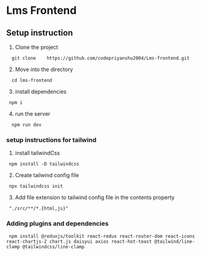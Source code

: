 
# Lms Frontend

## Setup instruction

1. Clone the project

```
  git clone    https://github.com/codepriyanshu2004/Lms-frontend.git
```

2. Move into the directory

```
  cd lms-frontend
```

3. install dependencies
```
 npm i

```

4. run the server

```
  npm run dev
```

### setup instructions for tailwind

1. install tailwindCss
```
 npm install -D tailwindcss

```

2. Create tailwind config file
```
 npx tailwindcss init

```

3. Add file extension to tailwind config file in the contents property
```
 "./src/**/*.{html,js}"

```
### Adding plugins and dependencies

```
 npm install @reduxjs/toolkit react-redux react-router-dom react-icons react-chartjs-2 chart.js daisyui axios react-hot-toast @tailwind/line-clamp @tailwindcss/line-clamp
```
  

